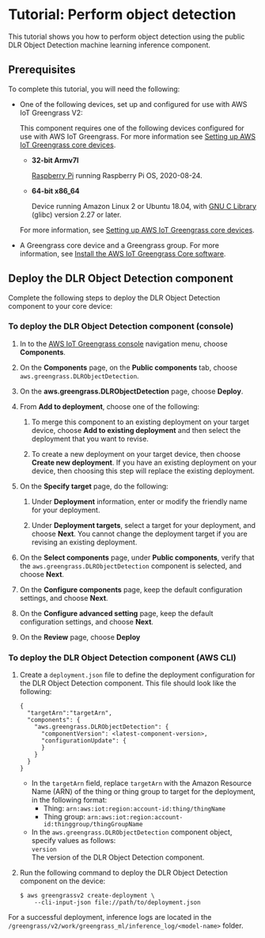 # Tutorial: Perform object detection<a name="ml-tutorial-object-detection"></a>

This tutorial shows you how to perform object detection using the public DLR Object Detection machine learning inference component\.

## Prerequisites<a name="ml-tutorial-object-detection-prereqs"></a>

To complete this tutorial, you will need the following:
+ One of the following devices, set up and configured for use with AWS IoT Greengrass V2:<a name="dlr-supported-platforms"></a>

  This component requires one of the following devices configured for use with AWS IoT Greengrass\. For more information see [Setting up AWS IoT Greengrass core devices](setting-up.md)\.
  + **32\-bit Armv7l**

    [Raspberry Pi](https://www.raspberrypi.org) running Raspberry Pi OS, 2020\-08\-24\.
  + **64\-bit x86\_64**

    Device running Amazon Linux 2 or Ubuntu 18\.04, with [GNU C Library](https://www.gnu.org/software/libc/) \(glibc\) version 2\.27 or later\.

   For more information, see [Setting up AWS IoT Greengrass core devices](setting-up.md)\.
+ A Greengrass core device and a Greengrass group\. For more information, see [Install the AWS IoT Greengrass Core software](getting-started.md#install-greengrass-v2)\.

## Deploy the DLR Object Detection component<a name="ml-object-detection-deploy"></a>

Complete the following steps to deploy the DLR Object Detection component to your core device:

### To deploy the DLR Object Detection component \(console\)<a name="ml-object-detection-deploy-console"></a>

1. In to the [AWS IoT Greengrass console](https://console.aws.amazon.com/greengrass) navigation menu, choose **Components**\.

1. On the **Components** page, on the **Public components** tab, choose `aws.greengrass.DLRObjectDetection`\.

1. On the **aws\.greengrass\.DLRObjectDetection** page, choose **Deploy**\.

1. <a name="add-deployment"></a>From **Add to deployment**, choose one of the following:

   1. To merge this component to an existing deployment on your target device, choose **Add to existing deployment** and then select the deployment that you want to revise\.

   1. To create a new deployment on your target device, then choose **Create new deployment**\. If you have an existing deployment on your device, then choosing this step will replace the existing deployment\. 

1. <a name="specify-deployment-target"></a>On the **Specify target** page, do the following: 

   1. Under **Deployment** information, enter or modify the friendly name for your deployment\.

   1. Under **Deployment targets**, select a target for your deployment, and choose **Next**\. You cannot change the deployment target if you are revising an existing deployment\.

1. On the **Select components** page, under **Public components**, verify that the `aws.greengrass.DLRObjectDetection` component is selected, and choose **Next**\.

1. On the **Configure components** page, keep the default configuration settings, and choose **Next**\.

1. On the **Configure advanced setting** page, keep the default configuration settings, and choose **Next**\.

1. On the **Review** page, choose **Deploy**

### To deploy the DLR Object Detection component \(AWS CLI\)<a name="ml-object-detection-deploy-cli"></a>

1. Create a `deployment.json` file to define the deployment configuration for the DLR Object Detection component\. This file should look like the following:

   ```
   {
     "targetArn":"targetArn",
     "components": {
       "aws.greengrass.DLRObjectDetection": {
         "componentVersion": <latest-component-version>,
         "configurationUpdate": {
         }
       }
     }
   }
   ```
   + In the `targetArn` field, replace `targetArn` with the Amazon Resource Name \(ARN\) of the thing or thing group to target for the deployment, in the following format: 
     + Thing: `arn:aws:iot:region:account-id:thing/thingName`
     + Thing group: `arn:aws:iot:region:account-id:thinggroup/thingGroupName`
   + In the `aws.greengrass.DLRObjectDetection` component object, specify values as follows:  
`version`  
The version of the DLR Object Detection component\.

1. Run the following command to deploy the DLR Object Detection component on the device:

   ```
   $ aws greengrassv2 create-deployment \
       --cli-input-json file://path/to/deployment.json
   ```

<a name="view-inference-logs"></a>For a successful deployment, inference logs are located in the `/greengrass/v2/work/greengrass_ml/inference_log/<model-name>` folder\. 